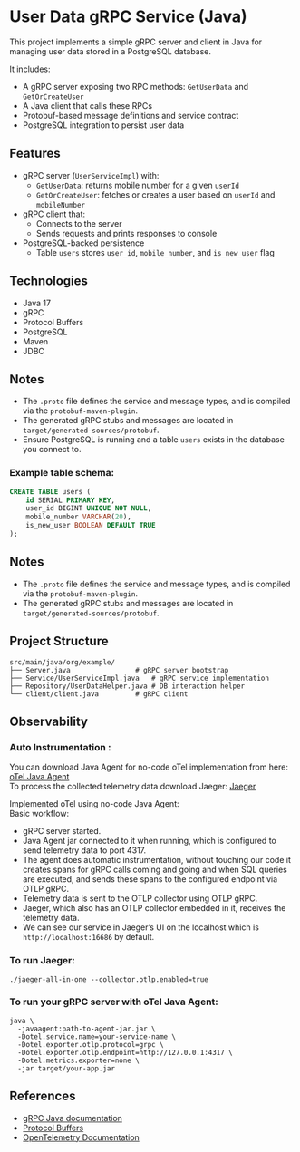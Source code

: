 # User Data gRPC Service (Java)

This project implements a simple gRPC server and client in Java for managing user data stored in a PostgreSQL database.

It includes:
- A gRPC server exposing two RPC methods: `GetUserData` and `GetOrCreateUser`
- A Java client that calls these RPCs
- Protobuf-based message definitions and service contract
- PostgreSQL integration to persist user data

## Features

- gRPC server (`UserServiceImpl`) with:
  - `GetUserData`: returns mobile number for a given `userId`
  - `GetOrCreateUser`: fetches or creates a user based on `userId` and `mobileNumber`
- gRPC client that:
  - Connects to the server
  - Sends requests and prints responses to console
- PostgreSQL-backed persistence
  - Table `users` stores `user_id`, `mobile_number`, and `is_new_user` flag

## Technologies

- Java 17
- gRPC
- Protocol Buffers
- PostgreSQL
- Maven
- JDBC

## Notes

* The `.proto` file defines the service and message types, and is compiled via the `protobuf-maven-plugin`.
* The generated gRPC stubs and messages are located in `target/generated-sources/protobuf`.
* Ensure PostgreSQL is running and a table `users` exists in the database you connect to.

### Example table schema:
```sql
CREATE TABLE users (
    id SERIAL PRIMARY KEY,
    user_id BIGINT UNIQUE NOT NULL,
    mobile_number VARCHAR(20),
    is_new_user BOOLEAN DEFAULT TRUE
);

```

## Notes

* The `.proto` file defines the service and message types, and is compiled via the `protobuf-maven-plugin`.
* The generated gRPC stubs and messages are located in `target/generated-sources/protobuf`.

## Project Structure

```
src/main/java/org/example/
├── Server.java                # gRPC server bootstrap
├── Service/UserServiceImpl.java   # gRPC service implementation
├── Repository/UserDataHelper.java # DB interaction helper
└── client/client.java         # gRPC client

```
## Observability

### Auto Instrumentation :

You can download Java Agent for no-code oTel implementation from here: [oTel Java Agent](https://github.com/open-telemetry/opentelemetry-java-instrumentation/releases/latest/download/opentelemetry-javaagent.jar)  
To process the collected telemetry data download Jaeger: [Jaeger](https://www.jaegertracing.io/download/)

Implemented oTel using no-code Java Agent:  
Basic workflow:

* gRPC server started.
* Java Agent jar connected to it when running, which is configured to send telemetry data to port 4317.
* The agent does automatic instrumentation, without touching our code it creates spans for gRPC calls coming and going and when SQL queries are executed, and sends these spans to the configured endpoint via OTLP gRPC.
* Telemetry data is sent to the OTLP collector using OTLP gRPC.
* Jaeger, which also has an OTLP collector embedded in it, receives the telemetry data.
* We can see our service in Jaeger’s UI on the localhost which is `http://localhost:16686` by default.

### To run Jaeger:
```
./jaeger-all-in-one --collector.otlp.enabled=true
```

### To run your gRPC server with oTel Java Agent:
````
java \
  -javaagent:path-to-agent-jar.jar \
  -Dotel.service.name=your-service-name \
  -Dotel.exporter.otlp.protocol=grpc \
  -Dotel.exporter.otlp.endpoint=http://127.0.0.1:4317 \
  -Dotel.metrics.exporter=none \
  -jar target/your-app.jar
````

## References

* [gRPC Java documentation](https://grpc.io/docs/languages/java/)
* [Protocol Buffers](https://developers.google.com/protocol-buffers)
* [OpenTelemetry Documentation](https://opentelemetry.io/docs/)




